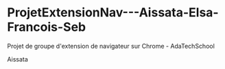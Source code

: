 # ProjetExtensionNav---Aissata-Elsa-Francois-Seb
Projet de groupe d'extension de navigateur sur Chrome - AdaTechSchool


Aissata 